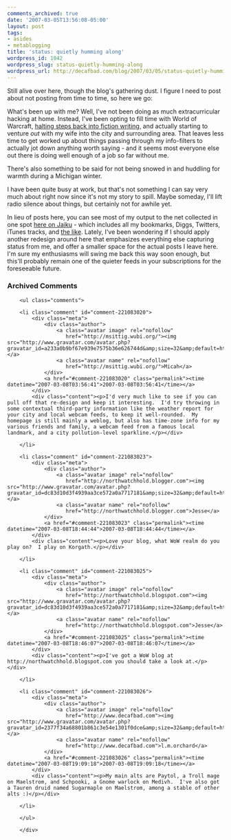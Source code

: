 ```yaml
---
comments_archived: true
date: '2007-03-05T13:56:08-05:00'
layout: post
tags:
- asides
- metablogging
title: 'status: quietly humming along'
wordpress_id: 1042
wordpress_slug: status-quietly-humming-along
wordpress_url: http://decafbad.com/blog/2007/03/05/status-quietly-humming-along
---
```

Still alive over here, though the blog's gathering dust.  I figure I need to post about not posting from time to time, so here we go:

What's been up with me?  Well, I've not been doing as much extracurricular hacking at home.  Instead, I've been opting to fill time with World of Warcraft, [halting steps back into fiction writing][sk], and actually starting to venture *out* with my wife into the city and surrounding area.  That leaves less time to get worked up about things passing through my info-filters to actually jot down anything worth saying - and it seems most everyone else out there is doing well enough of a job so far without me.  

There's also something to be said for not being snowed in and huddling for warmth during a Michigan winter.  

I have been quite busy at work, but that's not something I can say very much about right now since it's not my story to spill.  Maybe someday, I'll lift radio silence about things, but certainly not for awhile yet.

In lieu of posts here, you can see most of my output to the net collected in one spot [here on Jaiku][ja] - which includes all my bookmarks, Diggs, Twitters, iTunes tracks, and [the like][ci].  Lately, I've been wondering if I should apply another redesign around here that emphasizes everything else capturing status from me, and offer a smaller space for the actual posts I leave here.  I'm sure my enthusiasms will swing me back this way soon enough, but this'll probably remain one of the quieter feeds in your subscriptions for the foreseeable future.

[ci]: http://claimid.com/lmorchard
[ja]: http://lmorchard.jaiku.com/
[sk]: http://decafbad.com/skein/

<div id="comments" class="comments archived-comments">
            <h3>Archived Comments</h3>
            
        <ul class="comments">
            
        <li class="comment" id="comment-221083020">
            <div class="meta">
                <div class="author">
                    <a class="avatar image" rel="nofollow" 
                       href="http://msittig.wubi.org/"><img src="http://www.gravatar.com/avatar.php?gravatar_id=a233a0b9bf67e939e7575b36e626744d&amp;size=32&amp;default=http://mediacdn.disqus.com/1320279820/images/noavatar32.png"/></a>
                    <a class="avatar name" rel="nofollow" 
                       href="http://msittig.wubi.org/">Micah</a>
                </div>
                <a href="#comment-221083020" class="permalink"><time datetime="2007-03-08T03:56:41">2007-03-08T03:56:41</time></a>
            </div>
            <div class="content"><p>I'd very much like to see if you can pull off that re-design and keep it interesting.  I'd try throwing in some contextual third-party information like the weather report for your city and local webcam feeds, to keep it well-rounded.  My homepage is still mainly a weblog, but also has time-zone info for my various friends and family, a webcam feed from a famous local landmark, and a city pollution-level sparkline.</p></div>
            
        </li>
    
        <li class="comment" id="comment-221083023">
            <div class="meta">
                <div class="author">
                    <a class="avatar image" rel="nofollow" 
                       href="http://northwatchhold.blogger.com"><img src="http://www.gravatar.com/avatar.php?gravatar_id=dc83d10d3f4939aa3ce572a0a7717181&amp;size=32&amp;default=http://mediacdn.disqus.com/1320279820/images/noavatar32.png"/></a>
                    <a class="avatar name" rel="nofollow" 
                       href="http://northwatchhold.blogger.com">Jesse</a>
                </div>
                <a href="#comment-221083023" class="permalink"><time datetime="2007-03-08T18:44:44">2007-03-08T18:44:44</time></a>
            </div>
            <div class="content"><p>Love your blog, what WoW realm do you play on?  I play on Korgath.</p></div>
            
        </li>
    
        <li class="comment" id="comment-221083025">
            <div class="meta">
                <div class="author">
                    <a class="avatar image" rel="nofollow" 
                       href="http://northwatchhold.blogspot.com"><img src="http://www.gravatar.com/avatar.php?gravatar_id=dc83d10d3f4939aa3ce572a0a7717181&amp;size=32&amp;default=http://mediacdn.disqus.com/1320279820/images/noavatar32.png"/></a>
                    <a class="avatar name" rel="nofollow" 
                       href="http://northwatchhold.blogspot.com">Jesse</a>
                </div>
                <a href="#comment-221083025" class="permalink"><time datetime="2007-03-08T18:46:07">2007-03-08T18:46:07</time></a>
            </div>
            <div class="content"><p>I've got a WoW blog at http://northwatchhold.blogspot.com you should take a look at.</p></div>
            
        </li>
    
        <li class="comment" id="comment-221083026">
            <div class="meta">
                <div class="author">
                    <a class="avatar image" rel="nofollow" 
                       href="http://www.decafbad.com"><img src="http://www.gravatar.com/avatar.php?gravatar_id=2377f34a68801b861c3e54e1301f0dce&amp;size=32&amp;default=http://mediacdn.disqus.com/1320279820/images/noavatar32.png"/></a>
                    <a class="avatar name" rel="nofollow" 
                       href="http://www.decafbad.com">l.m.orchard</a>
                </div>
                <a href="#comment-221083026" class="permalink"><time datetime="2007-03-08T19:09:18">2007-03-08T19:09:18</time></a>
            </div>
            <div class="content"><p>My main alts are Paytol, a Troll mage on Maelstrom, and Schpooki, a Gnome warlock on Medivh.  I've also got a Tauren druid named Sugarmaple on Maelstrom, among a stable of other alts :)</p></div>
            
        </li>
    
        </ul>
    
        </div>
    